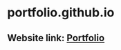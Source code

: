 # portfolio.github.io

## Website link: <a href="https://rk-41.github.io/portfolio.github.io/" target="_blank">Portfolio</a>
